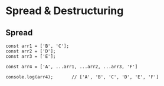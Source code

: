 # Spread & Destructuring

## Spread

```
const arr1 = ['B', 'C'];
const arr2 = ['D'];
const arr3 = ['E'];

const arr4 = ['A', ...arr1, ...arr2, ...arr3, 'F']

console.log(arr4);       // ['A', 'B', 'C', 'D', 'E', 'F']
```
